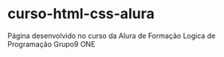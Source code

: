 # curso-html-css-alura

Página desenvolvido no curso da Alura de Formação Logica de Programação Grupo9 ONE
